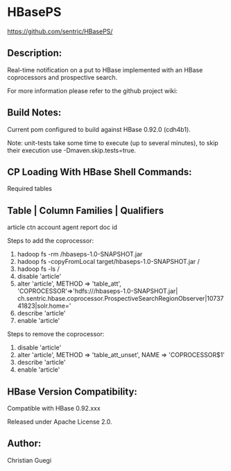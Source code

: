 HBasePS
=======
https://github.com/sentric/HBasePS/

Description:
------------
Real-time notification on a put to HBase implemented with an HBase coprocessors and prospective search.

For more information please refer to the github project wiki:

Build Notes:
------------
Current pom configured to build against HBase 0.92.0 (cdh4b1). 

Note: unit-tests take some time to execute (up to several minutes), to skip
their execution use -Dmaven.skip.tests=true.


CP Loading With HBase Shell Commands:
-------------------------------------

Required tables

Table     | Column Families | Qualifiers
-------------------------------------
article      ctn
account      agent              <agentId>
report       doc                id

Steps to add the coprocessor:
1. hadoop fs -rm /hbaseps-1.0-SNAPSHOT.jar
2. hadoop fs -copyFromLocal target/hbaseps-1.0-SNAPSHOT.jar /
3. hadoop fs -ls /
4. disable 'article'
5. alter 'article', METHOD => 'table_att', 'COPROCESSOR'=>'hdfs:///hbaseps-1.0-SNAPSHOT.jar| \
	ch.sentric.hbase.coprocessor.ProspectiveSearchRegionObserver|1073741823|solr.home=<path to solr.home>'
6. describe 'article'
7. enable 'article'

Steps to remove the coprocessor:
1. disable 'article'
2. alter 'article', METHOD => 'table_att_unset', NAME => 'COPROCESSOR$1'
3. describe 'article'
4. enable 'article'

HBase Version Compatibility:
----------------------------
Compatible with HBase 0.92.xxx

Released under Apache License 2.0.

Author:
-------
Christian Guegi